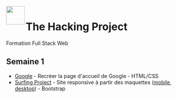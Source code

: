<img src="https://www.thehackingproject.org/packs/packs/static_pages/assets/images/navbar_logo_purple-1716fe510ac40a15c0e8cd79408de383.png" height="50px" align="left" />

# The Hacking Project 
Formation Full Stack Web

## Semaine 1
* [Google](http://bashalir.github.io/thehackingproject/google/) - Recréer la page d'accueil de Google - HTML/CSS
* [Surfing Project](https://bashalir.github.io/thehackingproject/surfing-project/) - Site responsive à partir des maquettes ([mobile](https://https://i.imgur.com/GjTtsBA.jpg/), [desktop](https://i.imgur.com/zZzjc3t.jpg)) - Bootstrap
